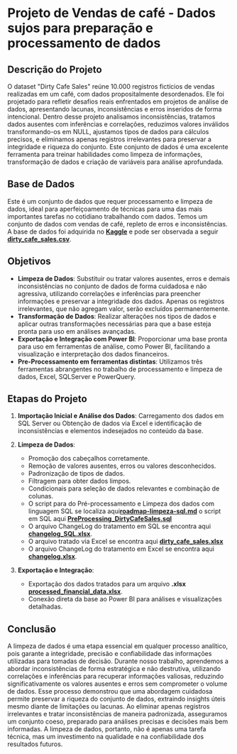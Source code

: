 # Projeto de Vendas de café - Dados sujos para preparação e processamento de dados


## Descrição do Projeto
O dataset "Dirty Cafe Sales" reúne 10.000 registros fictícios de vendas realizadas em um café, com dados propositalmente desordenados. Ele foi projetado para refletir desafios reais enfrentados em projetos de análise de dados, apresentando lacunas, inconsistências e erros inseridos de forma intencional. Dentro desse projeto analisamos inconsistências, tratamos dados ausentes com inferências e correlações, reduzimos valores inválidos transformando-os em NULL, ajustamos tipos de dados para cálculos precisos, e eliminamos apenas registros irrelevantes para preservar a integridade e riqueza do conjunto.
Este conjunto de dados é uma excelente ferramenta para treinar habilidades como limpeza de informações, transformação de dados e criação de variáveis para análise aprofundada.

## Base de Dados
Este é um conjunto de dados que requer processamento e limpeza de dados, ideal para aperfeiçoamento de técnicas para uma das mais importantes tarefas no cotidiano trabalhando com dados. Temos um conjunto de dados com vendas de café, repleto de erros e inconsistências. A base de dados foi adquirida no [**Kaggle**](https://www.kaggle.com) e pode ser observada a seguir [**dirty_cafe_sales.csv**](https://github.com/WillianMonteiro23/projetos-sql/blob/main/projeto-03/dirty_cafe_sales.csv).

## Objetivos
- **Limpeza de Dados**: Substituir ou tratar valores ausentes, erros e demais inconsistências no conjunto de dados de forma cuidadosa e não agressiva, utilizando correlações e inferências para preencher informações e preservar a integridade dos dados. Apenas os registros irrelevantes, que não agregam valor, serão excluídos permanentemente.
- **Transformação de Dados**: Realizar alterações nos tipos de dados e aplicar outras transformações necessárias para que a base esteja pronta para uso em análises avançadas.
- **Exportação e Integração com Power BI**: Proporcionar uma base pronta para uso em ferramentas de análise, como Power BI, facilitando a visualização e interpretação dos dados financeiros.
- **Pre-Processamento em ferramentas distintas**: Utilizamos três ferramentas abrangentes no trabalho de processamento e limpeza de dados, Excel, SQLServer e PowerQuery.


## Etapas do Projeto

1. **Importação Inicial e Análise dos Dados**: Carregamento dos dados em SQL Server ou Obtenção de dados via Excel e identificação de inconsistências e elementos indesejados no conteúdo da base.

2. **Limpeza de Dados**:
   - Promoção dos cabeçalhos corretamente.
   - Remoção de valores ausentes, erros ou valores desconhecidos.
   - Padronização de tipos de dados.
   - Filtragem para obter dados limpos.
   - Condicionais para seleção de dados relevantes e combinação de colunas.
   - O script para do Pré-processamento e Limpeza dos dados com linguagem SQL se localiza aqui[**roadmap-limpeza-sql.md**](https://github.com/WillianMonteiro23/projetos-sql/blob/main/projeto-03/roadmap-limpeza-sql.md) o script em SQL aqui [**PreProcessing_DirtyCafeSales.sql**](https://github.com/WillianMonteiro23/projetos-sql/blob/main/projeto-03/PreProcessing_DirtyCafeSales.sql)
   - O arquivo ChangeLog do tratamento em SQL se encontra aqui [**changelog_SQL.xlsx**](https://github.com/WillianMonteiro23/projetos-sql/blob/main/projeto-03/changelog_SQL.xlsx).
   - O arquivo tratado via Excel se encontra aqui [**dirty_cafe_sales.xlsx**](https://github.com/WillianMonteiro23/projetos-sql/blob/main/projeto-03/dirty_cafe_sales.xlsx)
   - O arquivo ChangeLog do tratamento em Excel se encontra aqui [**changelog.xlsx**](https://github.com/WillianMonteiro23/projetos-sql/blob/main/projeto-03/changelog.xlsx).

3. **Exportação e Integração**:
   - Exportação dos dados tratados para um arquivo **.xlsx** [**processed_financial_data.xlsx**](https://github.com/WillianMonteiro23/projetos-sql/blob/main/projeto-03/dirty_cafe_sales.xlsx).
   - Conexão direta da base ao Power BI para análises e visualizações detalhadas.
   
## Conclusão
A limpeza de dados é uma etapa essencial em qualquer processo analítico, pois garante a integridade, precisão e confiabilidade das informações utilizadas para tomadas de decisão. Durante nosso trabalho, aprendemos a abordar inconsistências de forma estratégica e não destrutiva, utilizando correlações e inferências para recuperar informações valiosas, reduzindo significativamente os valores ausentes e erros sem comprometer o volume de dados.
Esse processo demonstrou que uma abordagem cuidadosa permite preservar a riqueza do conjunto de dados, extraindo insights úteis mesmo diante de limitações ou lacunas. Ao eliminar apenas registros irrelevantes e tratar inconsistências de maneira padronizada, asseguramos um conjunto coeso, preparado para análises precisas e decisões mais bem informadas. A limpeza de dados, portanto, não é apenas uma tarefa técnica, mas um investimento na qualidade e na confiabilidade dos resultados futuros.


